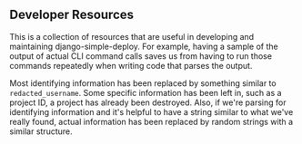 Developer Resources
---

This is a collection of resources that are useful in developing and maintaining django-simple-deploy. For example, having a sample of the output of actual CLI command calls saves us from having to run those commands repeatedly when writing code that parses the output.

Most identifying information has been replaced by something similar to `redacted_username`. Some specific information has been left in, such as a project ID, a project has already been destroyed. Also, if we're parsing for identifying information and it's helpful to have a string similar to what we've really found, actual information has been replaced by random strings with a similar structure.